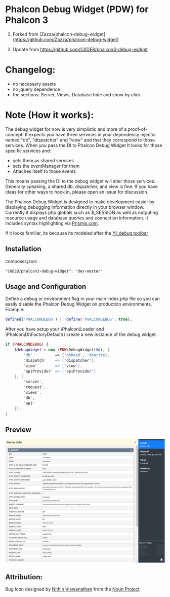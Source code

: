 Phalcon Debug Widget (PDW) for Phalcon 3
===

1) Forked from [Zazza/phalcon-debug-widget] (https://github.com/Zazza/phalcon-debug-widget)

2) Update from https://github.com/C0DE8/phalcon3-debug-widget

Changelog:
=====
- no necessary assets
- no jquery dependence
- the sections: Server, Views, Database hide and show by click

Note (How it works):
=====
The debug widget for now is very simplistic and more of a proof-of-concept. It expects you have three services in your dependency injector named "db", "dispatcher" and "view" and that they correspond to those services. When you pass the DI to Phalcon Debug Widget It looks for those specific services and:
- sets them as shared services
- sets the eventManager for them
- Attaches itself to those events

This means passing the DI to the debug widget will alter those services. Generally speaking, a shared db, dispatcher, and view is fine. If you have ideas for other ways to hook in, please open an issue for discussion.



The Phalcon Debug Widget is designed to make development easier by displaying debugging information directly in your browser window. Currently it displays php globals such as $_SESSION as well as outputing resource usage and database queries and connection information. It includes syntax highlighting via [Prismjs.com](http://prismjs.com/).

If it looks familiar, its because its modeled after the [Yii debug toolbar](https://github.com/malyshev/yii-debug-toolbar)


## Installation

composer.json:
```
"C0DE8/phalcon3-debug-widget": "dev-master"
```

## Usage and Configuration

Define a debug or environment flag in your main index.php file so you can easily disable the Phalcon Debug Widget on production environments. Example:

```php
defined('PHALCONDEBUG') || define('PHALCONDEBUG', true);
```

After you have setup your \Phalcon\Loader and \Phalcon\DI\FactoryDefault() create a new instance of the debug widget. 

```php
if (PHALCONDEBUG) {
    $debugWidget = new \PDW\DebugWidget($di, [
        'db'          => ['dbRead', 'dbWrite],
        'dispatch'    => ['dispatcher'],
        'view'        => ['view'],
        'apiProvider' => ['apiProvider']
    ], [
        'server',
        'request',
        'views',
        'db',
        'api'
    ]);
}
```


## Preview

![](/preview.png)

## Attribution:

Bug Icon designed by [Nithin Viswanathan](http://thenounproject.com/nsteve) from the [Noun Project](http://thenounproject.com)


